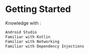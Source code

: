 # Getting Started

Knowledge with :
```java
Android Studio
Familiar with Kotlin
Familiar with Networking
Familiar with Dependency Injections
```


